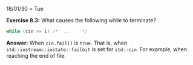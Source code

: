 18/01/30 = Tue

**Exercise 8.3:** What causes the following while to terminate?

```c++
while (cin >> i) /*  ...    */
```

**Answer:** When `cin.fail()` is `true`. That is, when `std::iostream::iostate::failbit` is set for `std::cin`. For example, when reaching the end of file.